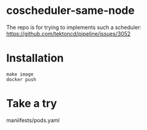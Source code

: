 # coscheduler-same-node
The repo is for trying to implements such a scheduler:
https://github.com/tektoncd/pipeline/issues/3052

# Installation
```
make image
docker push
```

# Take a try
maniifests/pods.yaml
